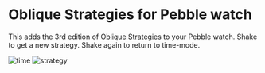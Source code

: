 # Oblique Strategies for Pebble watch

This adds the 3rd edition of [Oblique Strategies](https://en.wikipedia.org/wiki/Oblique_Strategies) to your Pebble watch. Shake to get a new strategy. Shake again to return to time-mode.

![time](http://s2.postimg.org/q2xn0jh9h/time.png)
![strategy](http://s23.postimg.org/xlmghfyg7/strategy.png)
